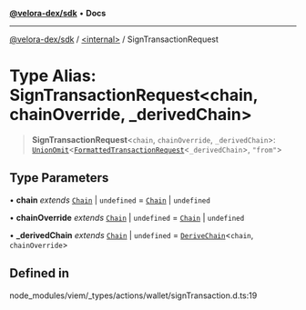 [**@velora-dex/sdk**](../../README.md) • **Docs**

***

[@velora-dex/sdk](../../globals.md) / [\<internal\>](../README.md) / SignTransactionRequest

# Type Alias: SignTransactionRequest\<chain, chainOverride, _derivedChain\>

> **SignTransactionRequest**\<`chain`, `chainOverride`, `_derivedChain`\>: [`UnionOmit`](UnionOmit.md)\<[`FormattedTransactionRequest`](FormattedTransactionRequest.md)\<`_derivedChain`\>, `"from"`\>

## Type Parameters

• **chain** *extends* [`Chain`](Chain.md) \| `undefined` = [`Chain`](Chain.md) \| `undefined`

• **chainOverride** *extends* [`Chain`](Chain.md) \| `undefined` = [`Chain`](Chain.md) \| `undefined`

• **_derivedChain** *extends* [`Chain`](Chain.md) \| `undefined` = [`DeriveChain`](DeriveChain.md)\<`chain`, `chainOverride`\>

## Defined in

node\_modules/viem/\_types/actions/wallet/signTransaction.d.ts:19
